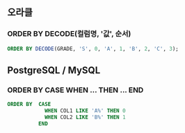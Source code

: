 ## 오라클

### ORDER BY DECODE(컬럼명, '값', 순서)

```sql
ORDER BY DECODE(GRADE, 'S', 0, 'A', 1, 'B', 2, 'C', 3);
```

## PostgreSQL / MySQL

### ORDER BY CASE WHEN ... THEN ... END

```sql
ORDER BY  CASE 
            WHEN COL1 LIKE 'A%' THEN 0 
            WHEN COL2 LIKE 'B%' THEN 1
          END
```
